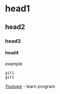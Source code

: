 # head1
## head2
### head3
#### head4

example
```
git1
git2
```

[Youtupe](https://www.youtube.com/watch?v=evz1LqEomTE) - learn program

<img >
